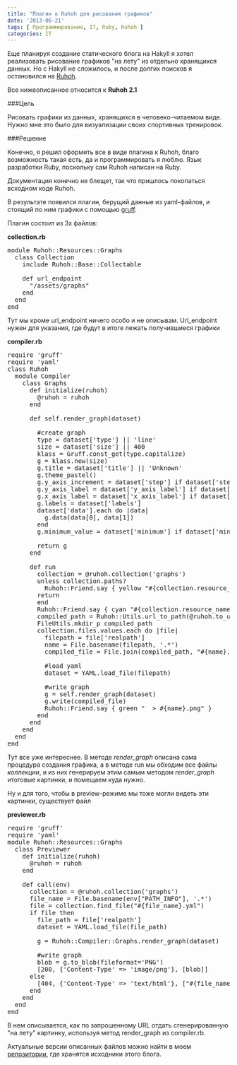 ```yaml
---
title: "Плагин к Ruhoh для рисования графиков"
date: '2013-06-21'
tags: [ Программирование, IT, Ruby, Ruhoh ]
categories: IT
---
```


Еще планируя создание статического блога на Hakyll я хотел реализовать рисование
графиков "на лету" из отдельно хранящихся данных. Но с Hakyll не сложилось,
и после долгих поисков я остановился на [Ruhoh](http://ruhoh.com/).

Все нижеописанное относится к **Ruhoh 2.1**

###Цель

Рисовать графики из данных, хранящихся в человеко-читаемом виде.
Нужно мне это было для визуализации своих спортивных тренировок.

###Решение

Конечно, я решил оформить все в виде плагина к Ruhoh, благо возможность такая есть,
да и программировать я люблю. Язык разработки Ruby, поскольку сам Ruhoh написан на Ruby.

Документация конечно не блещет, так что пришлось покопаться всходном коде Ruhoh.

В результате появился плагин, берущий данные из yaml-файлов, и стоящий по ним графики
с помощью [gruff](http://rubygems.org/gems/gruff).

Плагин состоит из 3х файлов:

**collection.rb**

<pre>
module Ruhoh::Resources::Graphs
  class Collection
    include Ruhoh::Base::Collectable

    def url_endpoint
      "/assets/graphs"
    end
  end
end
</pre>

Тут мы кроме url\_endpoint ничего особо и не описывам. Url\_endpoint нужен для указания,
где будут в итоге лежать получившиеся графики

**compiler.rb**

<pre>
require 'gruff'
require 'yaml'
class Ruhoh
  module Compiler
    class Graphs
      def initialize(ruhoh)
        @ruhoh = ruhoh
      end

      def self.render_graph(dataset)

        #create graph
        type = dataset['type'] || 'line'
        size = dataset['size'] || 400
        klass = Gruff.const_get(type.capitalize)
        g = klass.new(size)
        g.title = dataset['title'] || 'Unknown'
        g.theme_pastel()
        g.y_axis_increment = dataset['step'] if dataset['step']
        g.y_axis_label = dataset['y_axis_label'] if dataset['y_axis_label']
        g.x_axis_label = dataset['x_axis_label'] if dataset['x_axis_label']
        g.labels = dataset['labels']
        dataset['data'].each do |data|
          g.data(data[0], data[1])
        end
        g.minimum_value = dataset['minimum'] if dataset['minimum']

        return g
      end

      def run
        collection = @ruhoh.collection('graphs')
        unless collection.paths?
          Ruhoh::Friend.say { yellow "#{collection.resource_name.capitalize}: directory not found - skipping." }
        return
        end
        Ruhoh::Friend.say { cyan "#{collection.resource_name.capitalize}: (using gruff and yaml)" }
        compiled_path = Ruhoh::Utils.url_to_path(@ruhoh.to_url(collection.url_endpoint), @ruhoh.paths.compiled)
        FileUtils.mkdir_p compiled_path
        collection.files.values.each do |file|
          filepath = file['realpath']
          name = File.basename(filepath, '.*')
          compiled_file = File.join(compiled_path, "#{name}.png")

          #load yaml
          dataset = YAML.load_file(filepath)

          #write graph
          g = self.render_graph(dataset)
          g.write(compiled_file)
          Ruhoh::Friend.say { green "  > #{name}.png" }
        end
      end
    end
  end
end
</pre>

Тут все уже интереснее. В методе *render\_graph* описана сама процедура создания графика,
а в методе run мы обходим все файлы *коллекции*, и из них генерируем этим самым
методом *render\_graph* итоговые картинки, и помещаем куда нужно.

Ну и для того, чтобы в preview-режиме мы тоже могли видеть эти картинки, существует файл

**previewer.rb**

<pre>
require 'gruff'
require 'yaml'
module Ruhoh::Resources::Graphs
  class Previewer
    def initialize(ruhoh)
      @ruhoh = ruhoh
    end

    def call(env)
      collection = @ruhoh.collection('graphs')
      file_name = File.basename(env["PATH_INFO"], '.*')
      file = collection.find_file("#{file_name}.yml")
      if file then
        file_path = file['realpath']
        dataset = YAML.load_file(file_path)

        g = Ruhoh::Compiler::Graphs.render_graph(dataset)

        #write graph
        blob = g.to_blob(fileformat='PNG')
        [200, {'Content-Type' => 'image/png'}, [blob]]
      else
        [404, {'Content-Type' => 'text/html'}, ["#{file_name} not found"]]
      end
    end
  end
end
</pre>

В нем описывается, как по запрошенному URL отдать сгенерированную "на лету" картинку,
используя метод render\_graph из compiler.rb.

Актуальные версии описанных файлов можно найти в моем [репозитории](https://github.com/abulimov/abulimov.github.io), где хранятся исходники этого блога.
